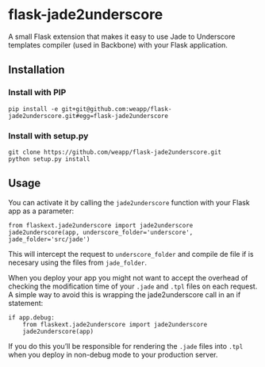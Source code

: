 flask-jade2underscore
=====================

A small Flask extension that makes it easy to use Jade to Underscore templates compiler (used in Backbone) with your Flask application.

## Installation

### Install with PIP

    pip install -e git+git@github.com:weapp/flask-jade2underscore.git#egg=flask-jade2underscore


### Install with setup.py

    git clone https://github.com/weapp/flask-jade2underscore.git
    python setup.py install


## Usage

You can activate it by calling the `jade2underscore` function with your Flask app as a parameter:

    from flaskext.jade2underscore import jade2underscore
    jade2underscore(app, underscore_folder='underscore', jade_folder='src/jade')

This will intercept the request to `underscore_folder` and compile de file if is necesary using the files from `jade_folder`.

When you deploy your app you might not want to accept the overhead of checking the modification time of your `.jade` and `.tpl` files on each request. A simple way to avoid this is wrapping the jade2underscore call in an if statement:

    if app.debug:
        from flaskext.jade2underscore import jade2underscore
        jade2underscore(app)
        
If you do this you’ll be responsible for rendering the `.jade` files into `.tpl` when you deploy in non-debug mode to your production server.